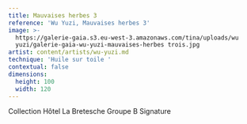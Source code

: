 ```yaml
---
title: Mauvaises herbes 3
reference: 'Wu Yuzi, Mauvaises herbes 3'
image: >-
  https://galerie-gaia.s3.eu-west-3.amazonaws.com/tina/uploads/wu
  yuzi/galerie-gaia-wu-yuzi-mauvaises-herbes trois.jpg
artist: content/artists/wu-yuzi.md
technique: 'Huile sur toile '
contextual: false
dimensions:
  height: 100
  width: 120
---
```


Collection Hôtel La Bretesche Groupe B Signature

